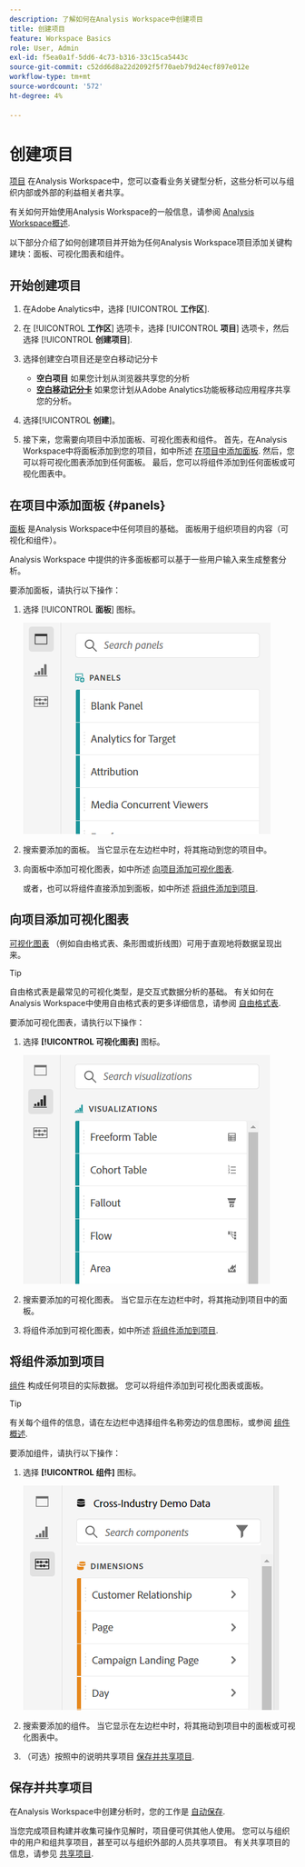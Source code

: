 ```yaml
---
description: 了解如何在Analysis Workspace中创建项目
title: 创建项目
feature: Workspace Basics
role: User, Admin
exl-id: f5ea0a1f-5dd6-4c73-b316-33c15ca5443c
source-git-commit: c52dd6d8a22d2092f5f70aeb79d24ecf897e012e
workflow-type: tm+mt
source-wordcount: '572'
ht-degree: 4%

---
```


# 创建项目

[项目](/help/analysis-workspace/build-workspace-project/freeform-overview.md) 在Analysis Workspace中，您可以查看业务关键型分析，这些分析可以与组织内部或外部的利益相关者共享。

有关如何开始使用Analysis Workspace的一般信息，请参阅 [Analysis Workspace概述](/help/analysis-workspace/home.md).

以下部分介绍了如何创建项目并开始为任何Analysis Workspace项目添加关键构建块：面板、可视化图表和组件。

## 开始创建项目

1. 在Adobe Analytics中，选择 [!UICONTROL **工作区**].

1. 在 [!UICONTROL **工作区**] 选项卡，选择 [!UICONTROL **项目**] 选项卡，然后选择 [!UICONTROL **创建项目**].

1. 选择创建空白项目还是空白移动记分卡

   * **空白项目** 如果您计划从浏览器共享您的分析
   * [**空白移动记分卡**](/help/mobile-app/curator.md) 如果您计划从Adobe Analytics功能板移动应用程序共享您的分析。

1. 选择&#x200B;[!UICONTROL **创建**]。

1. 接下来，您需要向项目中添加面板、可视化图表和组件。 首先，在Analysis Workspace中将面板添加到您的项目，如中所述 [在项目中添加面板](#add-panels-to-the-project). 然后，您可以将可视化图表添加到任何面板。 最后，您可以将组件添加到任何面板或可视化图表中。

## 在项目中添加面板 {#panels}

[面板](/help/analysis-workspace/c-panels/panels.md) 是Analysis Workspace中任何项目的基础。 面板用于组织项目的内容（可视化和组件）。

Analysis Workspace 中提供的许多面板都可以基于一些用户输入来生成整套分析。

要添加面板，请执行以下操作：

1. 选择 [!UICONTROL **面板**] 图标。

   ![](assets/build-panels.png)

1. 搜索要添加的面板。 当它显示在左边栏中时，将其拖动到您的项目中。

1. 向面板中添加可视化图表，如中所述 [向项目添加可视化图表](#add-visualizations-to-the-project).

   或者，也可以将组件直接添加到面板，如中所述 [将组件添加到项目](#add-components-to-the-project).

## 向项目添加可视化图表

[可视化图表](/help/analysis-workspace/visualizations/freeform-analysis-visualizations.md) （例如自由格式表、条形图或折线图）可用于直观地将数据呈现出来。

>[!TIP]
>
>自由格式表是最常见的可视化类型，是交互式数据分析的基础。 有关如何在Analysis Workspace中使用自由格式表的更多详细信息，请参阅 [自由格式表](/help/analysis-workspace/visualizations/freeform-table/freeform-table.md).

要添加可视化图表，请执行以下操作：

1. 选择 **[!UICONTROL 可视化图表]** 图标。

   ![](assets/build-visualizations.png)

1. 搜索要添加的可视化图表。 当它显示在左边栏中时，将其拖动到项目中的面板。

1. 将组件添加到可视化图表，如中所述 [将组件添加到项目](#add-components-to-the-project).

## 将组件添加到项目

[组件](/help/components/overview.md) 构成任何项目的实际数据。 您可以将组件添加到可视化图表或面板。

>[!TIP]
>
>有关每个组件的信息，请在左边栏中选择组件名称旁边的信息图标，或参阅 [组件概述](/help/components/overview.md).

要添加组件，请执行以下操作：

1. 选择 **[!UICONTROL 组件]** 图标。

   ![](assets/build-components.png)

1. 搜索要添加的组件。 当它显示在左边栏中时，将其拖动到项目中的面板或可视化图表中。

1. （可选）按照中的说明共享项目 [保存并共享项目](#save-and-share-the-project).

## 保存并共享项目

在Analysis Workspace中创建分析时，您的工作是 [自动保存](/help/analysis-workspace/build-workspace-project/save-projects.md).

当您完成项目构建并收集可操作见解时，项目便可供其他人使用。 您可以与组织中的用户和组共享项目，甚至可以与组织外部的人员共享项目。 有关共享项目的信息，请参见 [共享项目](/help/analysis-workspace/curate-share/share-projects.md).
